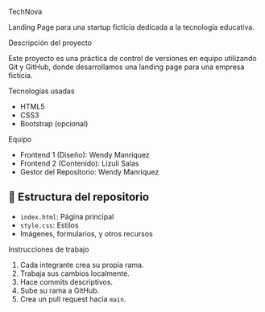 TechNova

Landing Page para una startup ficticia dedicada a la tecnología educativa.

Descripción del proyecto

Este proyecto es una práctica de control de versiones en equipo utilizando Git y GitHub, donde desarrollamos una landing page para una empresa ficticia.

Tecnologías usadas

- HTML5
- CSS3
- Bootstrap (opcional)

Equipo

- Frontend 1 (Diseño): Wendy Manriquez
- Frontend 2 (Contenido): Lizuli Salas
- Gestor del Repositorio: Wendy Manriquez

## 📁 Estructura del repositorio

- `index.html`: Página principal
- `style.css`: Estilos
- Imágenes, formularios, y otros recursos

Instrucciones de trabajo

1. Cada integrante crea su propia rama.
2. Trabaja sus cambios localmente.
3. Hace commits descriptivos.
4. Sube su rama a GitHub.
5. Crea un pull request hacia `main`.



